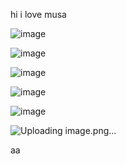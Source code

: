 hi i love musa

![image](https://github.com/user-attachments/assets/55bbb8ab-cfb2-49bb-87a1-bc1419a62b38)

![image](https://github.com/user-attachments/assets/28510899-3f07-4377-bc38-f0e43287eb2c)

![image](https://github.com/user-attachments/assets/1a421eaf-0283-420b-8156-9cb8bf821756)

![image](https://github.com/user-attachments/assets/a2358312-42e8-4e92-8371-baf01750ed39)

![image](https://github.com/user-attachments/assets/208b004d-9ecb-41eb-948e-4ff659399265)

![Uploading image.png…]()

aa
